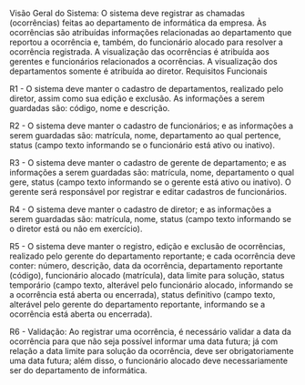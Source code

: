Visão Geral do Sistema: O sistema deve registrar as chamadas (ocorrências) feitas ao departamento de informática da empresa. Às ocorrências são atribuídas informações relacionadas ao departamento que reportou a ocorrência e, também, do funcionário alocado para resolver a ocorrência registrada. A visualização das ocorrências é atribuída aos gerentes e funcionários relacionados a ocorrências. A visualização dos departamentos somente é atribuída ao diretor.
Requisitos Funcionais

R1 - O sistema deve manter o cadastro de departamentos, realizado pelo diretor, assim como sua edição e exclusão. As informações a serem guardadas são: código, nome e descrição.

R2 - O sistema deve manter o cadastro de funcionários; e as informações a serem guardadas são: matrícula, nome, departamento ao qual pertence, status (campo texto informando se o funcionário está ativo ou inativo).

R3 - O sistema deve manter o cadastro de gerente de departamento; e as informações a serem guardadas são: matrícula, nome, departamento o qual gere, status (campo texto informando se o gerente está ativo ou inativo). O gerente será responsável por registrar e editar cadastros de funcionários.

R4 - O sistema deve manter o cadastro de diretor; e as informações a serem guardadas são: matrícula, nome, status (campo texto informando se o diretor está ou não em exercício).

R5 - O sistema deve manter o registro, edição e exclusão de ocorrências, realizado pelo gerente do departamento reportante; e cada ocorrência deve conter: número, descrição, data da ocorrência, departamento reportante (código), funcionário alocado (matrícula), data limite para solução, status temporário (campo texto, alterável pelo funcionário alocado, informando se a ocorrência está aberta ou encerrada), status definitivo (campo texto, alterável pelo gerente do departamento reportante, informando se a ocorrência está aberta ou encerrada).

R6 - Validação: Ao registrar uma ocorrência, é necessário validar a data da ocorrência para que não seja possível informar uma data futura; já com relação a data limite para solução da ocorrência, deve ser obrigatoriamente uma data futura; além disso, o funcionário alocado deve necessariamente ser do departamento de informática.
